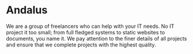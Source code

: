 # Andalus
We are a group of freelancers who can help with your IT needs. 
No IT project it too small; from full fledged systems to static websites to documents, you name it. 
We pay attention to the finer details of all projects and ensure that we complete projects with the highest quality.
